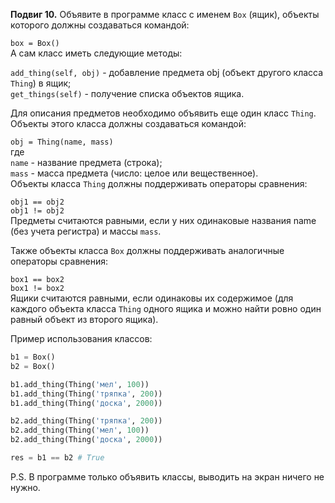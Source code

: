 **Подвиг 10.** Объявите в программе класс с именем `Box` (ящик), объекты которого должны создаваться командой:

`box = Box()` \
А сам класс иметь следующие методы:

`add_thing(self, obj)` - добавление предмета obj (объект другого класса `Thing`) в ящик; \
`get_things(self)` - получение списка объектов ящика.

Для описания предметов необходимо объявить еще один класс `Thing`. Объекты этого класса должны создаваться командой:

`obj = Thing(name, mass)` \
где \
`name` - название предмета (строка); \
`mass` - масса предмета (число: целое или вещественное). \
Объекты класса `Thing` должны поддерживать операторы сравнения:

`obj1 == obj2` \
`obj1 != obj2` \
Предметы считаются равными, если у них одинаковые названия name (без учета регистра) и массы `mass`.

Также объекты класса `Box` должны поддерживать аналогичные операторы сравнения:

`box1 == box2` \
`box1 != box2` \
Ящики считаются равными, если одинаковы их содержимое (для каждого объекта класса `Thing` одного ящика и можно найти ровно
один равный объект из второго ящика).

Пример использования классов:

```python
b1 = Box()
b2 = Box()

b1.add_thing(Thing('мел', 100))
b1.add_thing(Thing('тряпка', 200))
b1.add_thing(Thing('доска', 2000))

b2.add_thing(Thing('тряпка', 200))
b2.add_thing(Thing('мел', 100))
b2.add_thing(Thing('доска', 2000))

res = b1 == b2 # True
```

P.S. В программе только объявить классы, выводить на экран ничего не нужно.